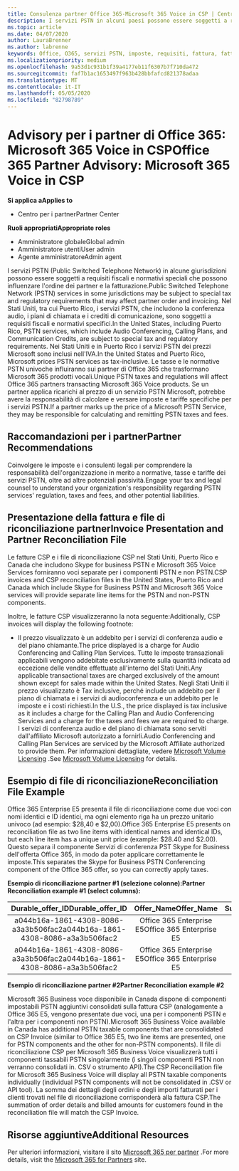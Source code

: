 ```yaml
---
title: Consulenza partner Office 365-Microsoft 365 Voice in CSP | Centro per i partner
description: I servizi PSTN in alcuni paesi possono essere soggetti a requisiti fiscali e normativi speciali che possono influenzare l'ordine e la fatturazione dei partner.
ms.topic: article
ms.date: 04/07/2020
author: LauraBrenner
ms.author: labrenne
keywords: Office, O365, servizi PSTN, imposte, requisiti, fattura, fatturazione
ms.localizationpriority: medium
ms.openlocfilehash: 9a53d1c931b1f39a4177eb11f6307b7f710da472
ms.sourcegitcommit: faf7b1ac1653497f963b428bbfafcd821378adaa
ms.translationtype: MT
ms.contentlocale: it-IT
ms.lasthandoff: 05/05/2020
ms.locfileid: "82798789"
---
```

# <a name="office-365-partner-advisory-microsoft-365-voice-in-csp"></a><span data-ttu-id="662ec-104">Advisory per i partner di Office 365: Microsoft 365 Voice in CSP</span><span class="sxs-lookup"><span data-stu-id="662ec-104">Office 365 Partner Advisory: Microsoft 365 Voice in CSP</span></span>

<span data-ttu-id="662ec-105">**Si applica a**</span><span class="sxs-lookup"><span data-stu-id="662ec-105">**Applies to**</span></span>

- <span data-ttu-id="662ec-106">Centro per i partner</span><span class="sxs-lookup"><span data-stu-id="662ec-106">Partner Center</span></span>  

<span data-ttu-id="662ec-107">**Ruoli appropriati**</span><span class="sxs-lookup"><span data-stu-id="662ec-107">**Appropriate roles**</span></span>
-    <span data-ttu-id="662ec-108">Amministratore globale</span><span class="sxs-lookup"><span data-stu-id="662ec-108">Global admin</span></span>
-    <span data-ttu-id="662ec-109">Amministratore utenti</span><span class="sxs-lookup"><span data-stu-id="662ec-109">User admin</span></span>
-    <span data-ttu-id="662ec-110">Agente amministratore</span><span class="sxs-lookup"><span data-stu-id="662ec-110">Admin agent</span></span>

<span data-ttu-id="662ec-111">I servizi PSTN (Public Switched Telephone Network) in alcune giurisdizioni possono essere soggetti a requisiti fiscali e normativi speciali che possono influenzare l'ordine dei partner e la fatturazione.</span><span class="sxs-lookup"><span data-stu-id="662ec-111">Public Switched Telephone Network (PSTN) services in some jurisdictions may be subject to special tax and regulatory requirements that may affect partner order and invoicing.</span></span> <span data-ttu-id="662ec-112">Nel Stati Uniti, tra cui Puerto Rico, i servizi PSTN, che includono la conferenza audio, i piani di chiamata e i crediti di comunicazione, sono soggetti a requisiti fiscali e normativi specifici.</span><span class="sxs-lookup"><span data-stu-id="662ec-112">In the United States, including Puerto Rico, PSTN services, which include Audio Conferencing, Calling Plans, and Communication Credits, are subject to special tax and regulatory requirements.</span></span> <span data-ttu-id="662ec-113">Nei Stati Uniti e in Puerto Rico i servizi PSTN dei prezzi Microsoft sono inclusi nell'IVA.</span><span class="sxs-lookup"><span data-stu-id="662ec-113">In the United States and Puerto Rico, Microsoft prices PSTN services as tax-inclusive.</span></span>  <span data-ttu-id="662ec-114">Le tasse e le normative PSTN univoche influiranno sui partner di Office 365 che trasformano Microsoft 365 prodotti vocali.</span><span class="sxs-lookup"><span data-stu-id="662ec-114">Unique PSTN taxes and regulations will affect Office 365 partners transacting Microsoft 365 Voice products.</span></span>  <span data-ttu-id="662ec-115">Se un partner applica ricarichi al prezzo di un servizio PSTN Microsoft, potrebbe avere la responsabilità di calcolare e versare imposte e tariffe specifiche per i servizi PSTN.</span><span class="sxs-lookup"><span data-stu-id="662ec-115">If a partner marks up the price of a Microsoft PSTN Service, they may be responsible for calculating and remitting PSTN taxes and fees.</span></span>

## <a name="partner-recommendations"></a><span data-ttu-id="662ec-116">Raccomandazioni per i partner</span><span class="sxs-lookup"><span data-stu-id="662ec-116">Partner Recommendations</span></span>

<span data-ttu-id="662ec-117">Coinvolgere le imposte e i consulenti legali per comprendere la responsabilità dell'organizzazione in merito a normative, tasse e tariffe dei servizi PSTN, oltre ad altre potenziali passività.</span><span class="sxs-lookup"><span data-stu-id="662ec-117">Engage your tax and legal counsel to understand your organization's responsibility regarding PSTN services' regulation, taxes and fees, and other potential liabilities.</span></span>

## <a name="invoice-presentation-and-partner-reconciliation-file"></a><span data-ttu-id="662ec-118">Presentazione della fattura e file di riconciliazione partner</span><span class="sxs-lookup"><span data-stu-id="662ec-118">Invoice Presentation and Partner Reconciliation File</span></span>

<span data-ttu-id="662ec-119">Le fatture CSP e i file di riconciliazione CSP nel Stati Uniti, Puerto Rico e Canada che includono Skype for business PSTN e Microsoft 365 Voice Services forniranno voci separate per i componenti PSTN e non PSTN.</span><span class="sxs-lookup"><span data-stu-id="662ec-119">CSP invoices and CSP reconciliation files in the United States, Puerto Rico and Canada which include Skype for Business PSTN and Microsoft 365 Voice services will provide separate line items for the PSTN and non-PSTN components.</span></span>

<span data-ttu-id="662ec-120">Inoltre, le fatture CSP visualizzeranno la nota seguente:</span><span class="sxs-lookup"><span data-stu-id="662ec-120">Additionally, CSP invoices will display the following footnote:</span></span>

* <span data-ttu-id="662ec-121">Il prezzo visualizzato è un addebito per i servizi di conferenza audio e del piano chiamante.</span><span class="sxs-lookup"><span data-stu-id="662ec-121">The price displayed is a charge for Audio Conferencing and Calling Plan Services.</span></span>  <span data-ttu-id="662ec-122">Tutte le imposte transazionali applicabili vengono addebitate esclusivamente sulla quantità indicata ad eccezione delle vendite effettuate all'interno del Stati Uniti.</span><span class="sxs-lookup"><span data-stu-id="662ec-122">Any applicable transactional taxes are charged exclusively of the amount shown except for sales made within the United States.</span></span>  <span data-ttu-id="662ec-123">Negli Stati Uniti il prezzo visualizzato è Tax inclusive, perché include un addebito per il piano di chiamata e i servizi di audioconferenza e un addebito per le imposte e i costi richiesti.</span><span class="sxs-lookup"><span data-stu-id="662ec-123">In the U.S., the price displayed is tax inclusive as it includes a charge for the Calling Plan and Audio Conferencing Services and a charge for the taxes and fees we are required to charge.</span></span>  <span data-ttu-id="662ec-124">I servizi di conferenza audio e del piano di chiamata sono serviti dall'affiliato Microsoft autorizzato a fornirli.</span><span class="sxs-lookup"><span data-stu-id="662ec-124">Audio Conferencing and Calling Plan Services are serviced by the Microsoft Affiliate authorized to provide them.</span></span>  <span data-ttu-id="662ec-125">Per informazioni dettagliate, vedere [Microsoft Volume Licensing](https://go.microsoft.com/fwlink/?LinkId=690247) .</span><span class="sxs-lookup"><span data-stu-id="662ec-125">See [Microsoft Volume Licensing](https://go.microsoft.com/fwlink/?LinkId=690247) for details.</span></span>

## <a name="reconciliation-file-example"></a><span data-ttu-id="662ec-126">Esempio di file di riconciliazione</span><span class="sxs-lookup"><span data-stu-id="662ec-126">Reconciliation File Example</span></span>

<span data-ttu-id="662ec-127">Office 365 Enterprise E5 presenta il file di riconciliazione come due voci con nomi identici e ID identici, ma ogni elemento riga ha un prezzo unitario univoco (ad esempio: $28,40 e $2,00).</span><span class="sxs-lookup"><span data-stu-id="662ec-127">Office 365 Enterprise E5 presents on reconciliation file as two line items with identical names and identical IDs, but each line item has a unique unit price (example: $28.40 and $2.00).</span></span> <span data-ttu-id="662ec-128">Questo separa il componente Servizi di conferenza PST Skype for Business dell'offerta Office 365, in modo da poter applicare correttamente le imposte.</span><span class="sxs-lookup"><span data-stu-id="662ec-128">This separates the Skype for Business PSTN Conferencing component of the Office 365 offer, so you can correctly apply taxes.</span></span>

<span data-ttu-id="662ec-129">**Esempio di riconciliazione partner #1 (selezione colonne):**</span><span class="sxs-lookup"><span data-stu-id="662ec-129">**Partner Reconciliation example #1 (select columns):**</span></span>

|<span data-ttu-id="662ec-130">**Durable_offer_ID**</span><span class="sxs-lookup"><span data-stu-id="662ec-130">**Durable_offer_ID**</span></span>|<span data-ttu-id="662ec-131">**Offer_Name**</span><span class="sxs-lookup"><span data-stu-id="662ec-131">**Offer_Name**</span></span>|<span data-ttu-id="662ec-132">**Subscription_Start_Date**</span><span class="sxs-lookup"><span data-stu-id="662ec-132">**Subscription_Start_Date**</span></span>|<span data-ttu-id="662ec-133">**Subscription_End_Date**</span><span class="sxs-lookup"><span data-stu-id="662ec-133">**Subscription_End_Date**</span></span>|<span data-ttu-id="662ec-134">**Charge_Start_Date**</span><span class="sxs-lookup"><span data-stu-id="662ec-134">**Charge_Start_Date**</span></span>|<span data-ttu-id="662ec-135">**Charge_End_Date**</span><span class="sxs-lookup"><span data-stu-id="662ec-135">**Charge_End_Date**</span></span>|<span data-ttu-id="662ec-136">**Charge_Type**</span><span class="sxs-lookup"><span data-stu-id="662ec-136">**Charge_Type**</span></span>|<span data-ttu-id="662ec-137">**Unit_Price**</span><span class="sxs-lookup"><span data-stu-id="662ec-137">**Unit_Price**</span></span>|
|:----:|:----:|:----:|:----:|:----:|:----:|:----:|:----:|
|<span data-ttu-id="662ec-138">a044b16a-1861-4308-8086-a3a3b506fac2</span><span class="sxs-lookup"><span data-stu-id="662ec-138">a044b16a-1861-4308-8086-a3a3b506fac2</span></span>   |<span data-ttu-id="662ec-139">Office 365 Enterprise E5</span><span class="sxs-lookup"><span data-stu-id="662ec-139">Office 365 Enterprise E5</span></span>   |<span data-ttu-id="662ec-140">8/10/2019 0:00</span><span class="sxs-lookup"><span data-stu-id="662ec-140">8/10/2019 0:00</span></span>   |<span data-ttu-id="662ec-141">8/11/2019 0:00</span><span class="sxs-lookup"><span data-stu-id="662ec-141">8/11/2019 0:00</span></span>   |<span data-ttu-id="662ec-142">8/11/2019 0:00</span><span class="sxs-lookup"><span data-stu-id="662ec-142">8/11/2019 0:00</span></span>|<span data-ttu-id="662ec-143">9/10/2019 0:00</span><span class="sxs-lookup"><span data-stu-id="662ec-143">9/10/2019 0:00</span></span>   |<span data-ttu-id="662ec-144">Tariffa periodica</span><span class="sxs-lookup"><span data-stu-id="662ec-144">Cycle fee</span></span>   |<span data-ttu-id="662ec-145">28,40</span><span class="sxs-lookup"><span data-stu-id="662ec-145">28.40</span></span>   |
|<span data-ttu-id="662ec-146">a044b16a-1861-4308-8086-a3a3b506fac2</span><span class="sxs-lookup"><span data-stu-id="662ec-146">a044b16a-1861-4308-8086-a3a3b506fac2</span></span>   |<span data-ttu-id="662ec-147">Office 365 Enterprise E5</span><span class="sxs-lookup"><span data-stu-id="662ec-147">Office 365 Enterprise E5</span></span>   |<span data-ttu-id="662ec-148">8/10/2019 0:00</span><span class="sxs-lookup"><span data-stu-id="662ec-148">8/10/2019 0:00</span></span>   |<span data-ttu-id="662ec-149">8/11/2019 0:00</span><span class="sxs-lookup"><span data-stu-id="662ec-149">8/11/2019 0:00</span></span>   |<span data-ttu-id="662ec-150">8/11/2019 0:00</span><span class="sxs-lookup"><span data-stu-id="662ec-150">8/11/2019 0:00</span></span>   |<span data-ttu-id="662ec-151">9/10/2019 0:00</span><span class="sxs-lookup"><span data-stu-id="662ec-151">9/10/2019 0:00</span></span>   |<span data-ttu-id="662ec-152">Tariffa periodica</span><span class="sxs-lookup"><span data-stu-id="662ec-152">Cycle fee</span></span>   |<span data-ttu-id="662ec-153">2,00</span><span class="sxs-lookup"><span data-stu-id="662ec-153">2.00</span></span>   |

<span data-ttu-id="662ec-154">**Esempio di riconciliazione partner #2**</span><span class="sxs-lookup"><span data-stu-id="662ec-154">**Partner Reconciliation example #2**</span></span>

<span data-ttu-id="662ec-155">Microsoft 365 Business voce disponibile in Canada dispone di componenti impostabili PSTN aggiuntivi consolidati sulla fattura CSP (analogamente a Office 365 E5, vengono presentate due voci, una per i componenti PSTN e l'altra per i componenti non PSTN).</span><span class="sxs-lookup"><span data-stu-id="662ec-155">Microsoft 365 Business Voice available in Canada has additional PSTN taxable components that are consolidated on CSP Invoice (similar to Office 365 E5, two line items are presented, one for PSTN components and the other for non-PSTN components).</span></span>  <span data-ttu-id="662ec-156">Il file di riconciliazione CSP per Microsoft 365 Business Voice visualizzerà tutti i componenti tassabili PSTN singolarmente (i singoli componenti PSTN non verranno consolidati in. CSV o strumento API).</span><span class="sxs-lookup"><span data-stu-id="662ec-156">The CSP Reconciliation file for Microsoft 365 Business Voice will display all PSTN taxable components individually (individual PSTN components will not be consolidated in .CSV or API tool).</span></span>  <span data-ttu-id="662ec-157">La somma dei dettagli degli ordini e degli importi fatturati per i clienti trovati nel file di riconciliazione corrisponderà alla fattura CSP.</span><span class="sxs-lookup"><span data-stu-id="662ec-157">The summation of order details and billed amounts for customers found in the reconciliation file will match the CSP Invoice.</span></span>

## <a name="additional-resources"></a><span data-ttu-id="662ec-158">Risorse aggiuntive</span><span class="sxs-lookup"><span data-stu-id="662ec-158">Additional Resources</span></span>
<span data-ttu-id="662ec-159">Per ulteriori informazioni, visitare il sito [Microsoft 365 per partner](https://www.microsoft.com/microsoft-365/partners/) .</span><span class="sxs-lookup"><span data-stu-id="662ec-159">For more details, visit the [Microsoft 365 for Partners](https://www.microsoft.com/microsoft-365/partners/) site.</span></span>


